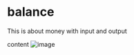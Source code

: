 # balance
This is about money with input and output

content 
![image](/home/chenchao/.config/Typora/typora-user-images/image-20200106101644833.png)

